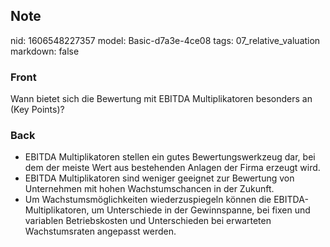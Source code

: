 ## Note
nid: 1606548227357
model: Basic-d7a3e-4ce08
tags: 07_relative_valuation
markdown: false

### Front
<p>Wann bietet sich die Bewertung mit EBITDA Multiplikatoren
besonders an (Key Points)?

### Back
<ul>
  <li><span>EBITDA Multiplikatoren stellen ein gutes
  Bewertungswerkzeug dar, bei dem der meiste Wert aus bestehenden
  Anlagen der Firma erzeugt wird.</span>
  <li><span>EBITDA Multiplikatoren sind weniger geeignet zur
  Bewertung von Unternehmen mit hohen Wachstumschancen in der
  Zukunft.</span>
  <li><span>Um Wachstumsmöglichkeiten wiederzuspiegeln können die
  EBITDA-Multiplikatoren, um Unterschiede in der Gewinnspanne, bei
  fixen und variablen Betriebskosten und Unterschieden bei
  erwarteten Wachstumsraten angepasst werden.</span>
</ul>
